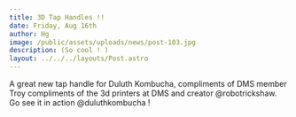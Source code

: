 ```yaml
---
title: 3D Tap Handles !!
date: Friday, Aug 16th
author: Hg
image: /public/assets/uploads/news/post-103.jpg
description: (So cool ! )
layout: ../../../layouts/Post.astro
---
```


A great new tap handle for Duluth Kombucha, compliments of DMS member Troy compliments of the 3d printers at DMS and creator @robotrickshaw. Go see it in action @duluthkombucha !
